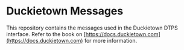 # Duckietown Messages

This repository contains the messages used in the Duckietown DTPS interface.
Refer to the book on [https://docs.duckietown.com](https://docs.duckietown.com) for more information.
